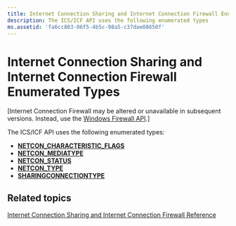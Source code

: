 ```yaml
---
title: Internet Connection Sharing and Internet Connection Firewall Enumerated Types
description: The ICS/ICF API uses the following enumerated types
ms.assetid: 'fa6cc803-06f5-4b5c-98a5-c37dae08650f'
---
```


# Internet Connection Sharing and Internet Connection Firewall Enumerated Types

\[Internet Connection Firewall may be altered or unavailable in subsequent versions. Instead, use the [Windows Firewall API](windows-firewall-start-page.md).\]

The ICS/ICF API uses the following enumerated types:

-   [**NETCON\_CHARACTERISTIC\_FLAGS**](netcon-characteristic-flags.md)
-   [**NETCON\_MEDIATYPE**](netcon-mediatype.md)
-   [**NETCON\_STATUS**](netcon-status.md)
-   [**NETCON\_TYPE**](netcon-type.md)
-   [**SHARINGCONNECTIONTYPE**](sharingconnectiontype.md)

## Related topics

<dl> <dt>

[Internet Connection Sharing and Internet Connection Firewall Reference](internet-connection-sharing-and-internet-connection-firewall-reference.md)
</dt> </dl>

 

 




